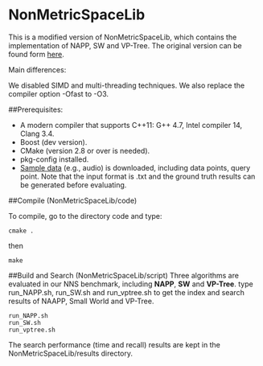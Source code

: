 NonMetricSpaceLib
======================================================

This is a modified version of NonMetricSpaceLib, which contains the implementation of NAPP, SW and VP-Tree. The original version can be found form  [here](https://github.com/searchivarius/nmslib).

Main differences:

We disabled SIMD and multi-threading techniques. We also replace the compiler option -Ofast to -O3.

##Prerequisites:

- A modern compiler that supports C++11: G++ 4.7, Intel compiler 14, Clang 3.4.
- Boost (dev version).
- CMake (version 2.8 or over is needed).
- pkg-config installed.
- [Sample data](https://github.com/DBWangGroupUNSW/nns_benchmark/tree/master/data) (e.g., audio) is downloaded, including data points, query point. Note that the input format is .txt and the ground truth results can be generated before evaluating.

##Compile (NonMetricSpaceLib/code) 

To compile, go to the directory code and type:
```
cmake .
```
then
```
make  
```
##Build and Search (NonMetricSpaceLib/script)
Three algorithms are evaluated in our NNS benchmark, including **NAPP**, **SW** and **VP-Tree**.
type run_NAPP.sh, run_SW.sh and run_vptree.sh to get the index and search results of NAAPP, Small World and VP-Tree. 
```
run_NAPP.sh
run_SW.sh
run_vptree.sh 
```

The search performance (time and recall) results are kept in the NonMetricSpaceLib/results directory.

